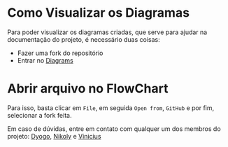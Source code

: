 # Como Visualizar os Diagramas
Para poder visualizar os diagramas criadas, que serve para ajudar na documentação do projeto, é necessário duas coisas: 
- Fazer uma fork do repositório 
- Entrar no [Diagrams](https://app.diagrams.net)

# Abrir arquivo no FlowChart
Para isso, basta clicar em `File`, em seguida `Open from`, `GitHub` e por fim, selecionar a fork feita. 

Em caso de dúvidas, entre em contato com qualquer um dos membros do projeto: [Dyogo](https://github.com/DyogoBendo), [Nikoly](https://github.com/NikolyCover) e [Vinicius](https://github.com/vinniciusJ)
